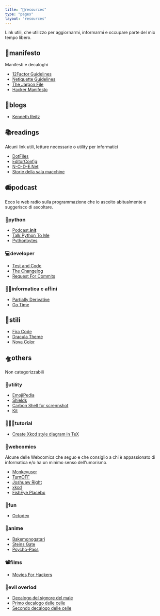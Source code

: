```yaml
---
title: "🔖resources"
type: "pages"
layout: "resources"
---
```


Link utili, che utilizzo per aggiornarmi, informarmi e occupare parte del mio tempo libero.

## 📝manifesto

Manifesti e decaloghi

+ [12Factor Guidelines](https://12factor.net)
+ [Netiquette Guidelines](https://tools.ietf.org/html/rfc1855)
+ [The Jargon File](http://www.catb.org/jargon/)
+ [Hacker Manifesto](http://phrack.org/issues/7/3.html#article)

## 📓blogs

* [Kenneth Reitz](https://www.kennethreitz.org)

## 📚readings

Alcuni link utili, letture necessarie o utility per informatici

+ [DotFiles](https://dotfiles.github.io)
+ [EditorConfig](http://editorconfig.org)
+ [N-O-D-E.Net](https://n-o-d-e.net)
+ [Storie della sala macchine](http://www.soft-land.org)

## 📻podcast

Ecco le web radio sulla programmazione che io ascolto abitualmente e suggerisco di ascoltare.

### 🐍python

+ [Podcast.__init__](https://www.podcastinit.com)
+ [Talk Python To Me](https://talkpython.fm)
+ [Pythonbytes](https://pythonbytes.fm)

### 💻developer

* [Test and Code](http://pythontesting.net)
* [The Changelog](https://changelog.com)
* [Request For Commits](https://changelog.com/rfc)

### 👨‍💻informatica e affini

* [Partially Derivative](http://partiallyderivative.com/)
* [Go Time](https://changelog.com/gotime)

## 🎨stili

* [Fira Code](https://github.com/tonsky/FiraCode)
* [Dracula Theme](https://draculatheme.com)
* [Nova Color](https://trevordmiller.com/projects/nova)

## 🛸others

Non categorizzabili

### 🔧utility
* [EmojiPedia](https://emojipedia.org)
* [Shields](http://shields.io)
* [Carbon Shell for scrennshot](https://carbon.now.sh/)
* [Kit](https://kit.com)

### 👨🏻‍🏫tutorial

+ [Create Xkcd style diagram in TeX](https://tex.stackexchange.com/questions/74878/create-xkcd-style-diagram-in-tex)

### 💭webcomics

Alcune delle Webcomics che seguo e che consiglio a chi è appassionato di informatica e/o ha un minimo senso dell'umorismo.

+ [Monkeyuser](http://www.monkeyuser.com/)
+ [TurnOFF](http://turnoff.us/)
+ [Joshuaw Right](http://www.joshuawright.net/)
+ [xkcd](https://xkcd.com/)
+ [FishEye Placebo](https://www.yuumeiart.com/fisheye-placebo/)


### 🕺fun
* [Octodex](https://octodex.github.com)

### 💬anime
* [Bakemonogatari](https://www.animeclick.it/anime/2268/bakemonogatari)
* [Steins Gate](https://www.animeclick.it/anime/3114/steins-gate)
* [Psycho-Pass](https://www.animeclick.it/anime/4084/psycho-pass)

### 📽️films
* [Movies For Hackers](https://hackermovie.club)

### 👹evil overlod
+ [Decalogo del signore del male](http://www.eviloverlord.com/lists/overlord.html)
+ [Primo decalogo delle celle](http://www.eviloverlord.com/lists/dungeon_a.html)
+ [Secondo decalogo delle celle](http://www.eviloverlord.com/lists/dungeon_b.html)
